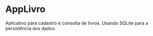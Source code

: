 # AppLivro
Aplicativo para cadastro e consulta de livros. Usando SQLite para a persistência dos dados.
